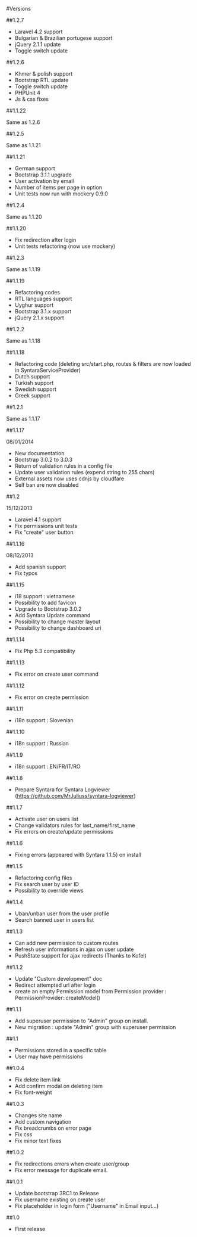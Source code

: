 #Versions

##1.2.7

* Laravel 4.2 support
* Bulgarian & Brazilian portugese support
* jQuery 2.1.1 update
* Toggle switch update

##1.2.6

* Khmer & polish support
* Bootstrap RTL update
* Toggle switch update
* PHPUnit 4
* Js & css fixes

##1.1.22

Same as 1.2.6

##1.2.5

Same as 1.1.21

##1.1.21

* German support
* Bootstrap 3.1.1 upgrade
* User activation by email
* Number of items per page in option
* Unit tests now run with mockery 0.9.0

##1.2.4

Same as 1.1.20

##1.1.20

* Fix redirection after login
* Unit tests refactoring (now use mockery)

##1.2.3

Same as 1.1.19

##1.1.19

* Refactoring codes
* RTL languages support
* Uyghur support
* Bootstrap 3.1.x support
* jQuery 2.1.x support

##1.2.2

Same as 1.1.18

##1.1.18

* Refactoring code (deleting src/start.php, routes & filters are now loaded in SyntaraServiceProvider)
* Dutch support
* Turkish support
* Swedish support
* Greek support

##1.2.1

Same as 1.1.17 

##1.1.17

08/01/2014

* New documentation
* Bootstrap 3.0.2 to 3.0.3
* Return of validation rules in a config file
* Update user validation rules (expend string to 255 chars)
* External assets now uses cdnjs by cloudfare
* Self ban are now disabled

##1.2

15/12/2013

* Laravel 4.1 support
* Fix permissions unit tests
* Fix "create" user button

##1.1.16

08/12/2013

* Add spanish support
* Fix typos

##1.1.15

* i18 support : vietnamese
* Possibility to add favicon
* Upgrade to Bootstrap 3.0.2
* Add Syntara Update command
* Possibility to change master layout
* Possibility to change dashboard uri

##1.1.14

* Fix Php 5.3 compatibility

##1.1.13

* Fix error on create user command

##1.1.12

* Fix error on create permission

##1.1.11

* i18n support : Slovenian

##1.1.10

* i18n support : Russian

##1.1.9

* i18n support : EN/FR/IT/RO

##1.1.8

* Prepare Syntara for Syntara Logviewer (https://github.com/MrJuliuss/syntara-logviewer)

##1.1.7

* Activate user on users list
* Change validators rules for last_name/first_name
* Fix errors on create/update permissions

##1.1.6

* Fixing errors (appeared with Syntara 1.1.5) on install

##1.1.5

* Refactoring config files
* Fix search user by user ID
* Possibility to override views

##1.1.4

* Uban/unban user from the user profile
* Search banned user in users list

##1.1.3

* Can add new permission to custom routes
* Refresh user informations in ajax on user update
* PushState support for ajax redirects (Thanks to Kofel)


##1.1.2

* Update "Custom development" doc
* Redirect attempted url after login
* create an empty Permission model from Permission provider : PermissionProvider::createModel()

##1.1.1

* Add superuser permission to "Admin" group on install.
* New migration : update "Admin" group with superuser permission

##1.1

* Permissions stored in a specific table
* User may have permissions

##1.0.4

* Fix delete item link
* Add confirm modal on deleting item
* Fix font-weight

##1.0.3

* Changes site name
* Add custom navigation
* Fix breadcrumbs on error page
* Fix css
* Fix minor text fixes

##1.0.2

* Fix redirections errors when create user/group
* Fix error message for duplicate email.

##1.0.1

* Update bootstrap 3RC1 to Release
* Fix username existing on create user
* Fix placeholder in login form ("Username" in Email input...)

##1.0

* First release

